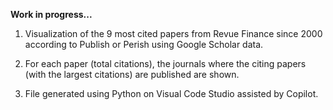 
**Work in progress...**

 1. Visualization of the 9 most cited papers from Revue Finance since 2000 according to Publish or Perish using Google Scholar data.
    
 2. For each paper (total citations), the journals where the citing papers (with the largest citations) are published are shown. 
    
 3. File generated using Python on Visual Code Studio assisted by Copilot.
